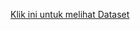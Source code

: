 [Klik ini untuk melihat Dataset](https://kaggle.com/datasets/73af12ded5a8b6843b0bd1d3aea25c3b95579d9537b1a45de2fac3885c26de1d)
